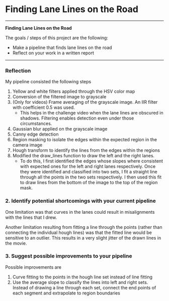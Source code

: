 # **Finding Lane Lines on the Road** 

---

**Finding Lane Lines on the Road**

The goals / steps of this project are the following:
* Make a pipeline that finds lane lines on the road
* Reflect on your work in a written report

---

### Reflection

My pipeline consisted the following steps
1. Yellow and white filters applied through the HSV color map
2. Conversion of the filtered image to grayscale
3. (Only for videos) Frame averaging of the grayscale image. An IIR filter with coefficient 0.5 was used. 
   * This helps in the challenge video when the lane lines are obscured in shadows. Filtering enables detection even under those circumstances.
3. Gaussian blur applied on the grayscale image
5. Canny edge detection 
6. Region masking to isolate the edges within the expected region in the camera image
7. Hough transform to identify the lines from the edges within the regions
8. Modified the draw_lines function to draw the left and the right lanes. 
   * To do this, I first identified the edges whose slopes where consistent with expected ones for the left and right lanes respectively. Once they were identified and classified into two sets, I fit a straight line through all the points in the two sets respectively. I then used this fit to draw lines from the bottom of the image to the top of the region mask.

### 2. Identify potential shortcomings with your current pipeline

One limitation was that curves in the lanes could result in misalignments with the lines that I drew. 

Another limitation resulting from fitting a line through the points (rather than connecting the individual hough lines) was that the fitted line would be sensitive to an outlier. This results in a very slight jitter of the drawn lines in the movie.


### 3. Suggest possible improvements to your pipeline

Possible improvements are
1. Curve fitting to the points in the hough line set instead of line fitting
1. Use the average slope to classify the lines into left and right sets. Instead of drawing a line through each set, connect the end points of each segment and extrapolate to region boundaries
